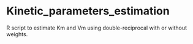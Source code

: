 # Kinetic_parameters_estimation
R script to estimate Km and Vm using double-reciprocal with or without weights.
